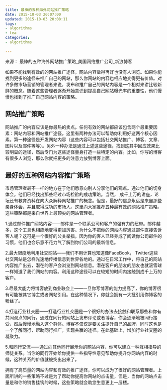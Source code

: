 ```yaml
---
title: 最棒的五种海外网站推广策略
date: 2015-10-03 20:07:00
updated: 2015-10-03 20:08:11
tags: 
- algorithms
- tea
categories: 
- algorithms

---
```

来源： 最棒的五种海外网站推广策略_美国网络推广公司_新浪博客

如果不能找到有效的的网站推广途径，网站内容做得再好也没有人浏览。如果你能找到更多的途径来推广自己的网站，那么你网站的内容也相应地变得更有价值。对许多做市场营销的管理者来说，发布和推广自己的网站内容是一个相对来讲比较新鲜的概念。随着这些管理者逐渐开始意识到提高自己网站曝光率的重要性，他们慢慢也找到了推广自己网站内容的策略。

## 网站推广策略

网站推广的内容应该是你最热的卖点。任何有效的网站都应该包含两个最重要因素：网站内容和网站推广途径。这里有两种办法可以帮助你利用好这两个核心因素。第一种途径是开发网站内容（这些内容可以包括社交网站推广、博客、文章、图片以及邮件等等）。另外一种办法是通过上述这些途径，找到这其中回应效果比较明显的途径，然后专门为这些途径量身打造一些特定的内容。比如，你写的博客有很多人浏览，那么你就把更多的注意力放到博客上面。


<!--more-->


## 最好的五种网站内容推广策略

市场管理者最不一样的地方在于他们愿意向别人分享他们的观点。通过他们的切身体会，他们已经找出那些经过市场检验的成功策略。当然， 成千上万的讲座，论坛还有教育资料在向大众解释网站推广的概念。但是，最好的信息永远是来自那些亲身体会，并且取得成功的市场人。这里向大家推荐五种最有效的网站推广策略。这些策略都是来自世界上最顶尖的网站管理者。

1.通过邮件推广网站内容——邮件是一个联系公司和客户的强有力的纽带。邮件越多，这个工具也相应地变得更加厉害。为什么不把你的网站内容通过邮件直接告诉客人呢？这可是一个很好的公关举措，因为你的客人已经养成了阅读你公司邮件的习惯，他们也会乐意不花力气了解到你们公司的最新信息。

2.最大限度地利用社交网站——我们不用计算也知道像FaceBook， Twitter这些社交网站是怎样光速地传播信息到世界各地的。通过在日常工作中，将自己的网站内容推广出去，潜在的客户会浏览到网站信息。潜在客户的朋友的朋友也就滚雪球一样知道了我们网站的内容。利用这种途径可以在较短的时间内接触到成千上万的客户。

3.尽最大能力将博客放到商业联会上——一旦你写博客的能力提高了，你的博客很有可能被其它博主或者网站引用。在这种情况下，你就会拥有一大批引用你博客的粉丝了。

4.打造行业社交圈——打造行业社交圈是一个很好的办法去接触和联系那些和你有共同观点的同行。通过在同行的网站上发布评论或者博客，你会逐渐地被同行接受，然后慢慢地融入这个群体。博客不仅仅是要关注提升自己的品牌，同时这也是一个了解同行，帮助同行推广，实现共赢的途径。在此基础上，增加行业社交圈的凝聚力。

5.和同行交流——通过向其他同行展示你的网站内容，你可以建立一种互相指导的师徒关系。当你的同行开始给你提供一些指导性意见帮助你提升你网站内容的时候，这种关系的价值就被突出出来了。

拥有了高质量的网站内容和有效的推广途径，你可以成为了很好的网站管理者。上面所讲的一些策略不过是为了帮助你提高你网站的点击量，但是，当你的网站点击量是和你的销售挂钩的时候，这些策略就会助您生意更上一层楼。